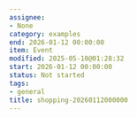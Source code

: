```yaml
---
assignee:
- None
category: examples
end: 2026-01-12 00:00:00
item: Event
modified: 2025-05-10@01:28:32
start: 2026-01-12 00:00:00
status: Not started
tags:
- general
title: shopping-20260112000000
---
```



